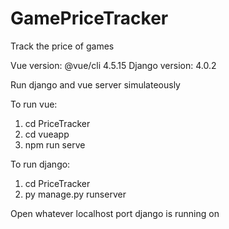 # GamePriceTracker
Track the price of games

Vue version: @vue/cli 4.5.15
Django version: 4.0.2

Run django and vue server simulateously

To run vue:
1. cd PriceTracker
2. cd vueapp
3. npm run serve

To run django:
1. cd PriceTracker
2. py manage.py runserver

Open whatever localhost port django is running on
